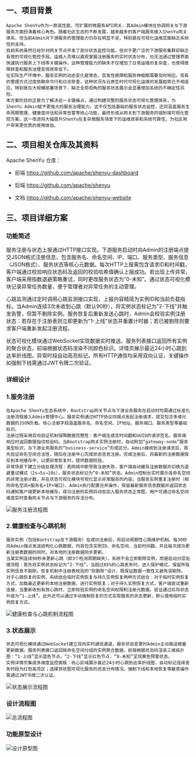 ## **一、项目背景** 

	Apache ShenYu作为一款高性能、可扩展的微服务API网关，其Admin模块在协调网关与下游服务方面扮演着核心角色。随着社区生态的不断发展，越来越多的客户端服务接入ShenYu网关体系，但当前Admin对下游服务的管理能力仍存在明显不足，特别是在可视化运维层面缺乏系统性的支持。
	目前系统虽然已经针对网关节点开发了部分状态监控功能，但对于更广泛的下游服务集群却缺乏有效的可视化管控手段。运维人员难以直观掌握注册服务的实时状态分布，也无法通过管理界面快速执行服务上下线等关键操作。这种管理能力的缺失不仅增加了日常运维的复杂度，也使得故障排查和服务治理变得效率低下。
	在实际生产环境中，服务实例的动态变化是常态，突发性故障和服务伸缩都需要及时响应。现有的管理方式过度依赖命令行和日志排查，这种状况与云原生时代可视化运维的发展趋势已不相适应。特别是在大规模部署场景下，缺乏全局视角的服务状态展示会显著增加系统的不确定性风险。
	本方案的目的正是为了解决这一关键痛点，通过构建完整的服务状态可视化管理体系，为ShenYu Admin赋予更强大的服务治理能力。这不仅包括基础的服务状态监控，还将涵盖服务生命周期管理、健康度评估和异常告警等核心功能，最终形成从网关到下游服务的端到端可视化管控方案。这一改进将大幅提升ShenYu在复杂微服务场景下的运维效率和系统可靠性，为社区用户带来更优质的使用体验。

## **二、项目相关仓库及其资料** 

Apache ShenYu 仓库： 

- 前端 https://github.com/apache/shenyu-dashboard 

- 后端 https://github.com/apache/shenyu 
- 文档 https://github.com/apache/shenyu-website

## **三、项目详细方案**

### **功能简述** 

服务注册与状态上报通过HTTP接口实现。下游服务启动时向Admin的注册端点提交JSON格式注册信息，包含服务名、命名空间、IP、端口、服务类型、服务信息（JSON格式）、服务状态等核心元数据。每次HTTP上报需包含请求ID和时间戳，客户端通过校验响应状态码及返回的校验哈希值确认上报成功。若出现上传异常，客户端采用指数退避策略重试，同时更改服务状态为“0-未知”。通过状态可视化模块记录异常任务数量，便于管理者对异常任务的主动管理。

心跳监测通过定时调用心跳监测接口实现，上报内容精简为实例ID和当前负载指标。当Admin连续3次未收到心跳（默认90秒），将实例状态标记为"2-下线"并触发告警，但暂不剔除实例。服务恢复后重新发送心跳时，Admin会校验实例注册状态：若存在于注册表则立即更新为"1-上线"状态并重置计时器；若已被剔除则要求客户端重新发起注册流程。

状态可视化模块通过WebSocket实现数据实时推送。服务列表接口返回所有实例的聚合状态，前端根据状态码渲染不同颜色标识。详情页展示最近24小时心跳到达率折线图，异常时段自动高亮标记。所有HTTP通信均采用双向认证，关键操作如强制下线需通过JWT令牌二次验证。

### 详细设计

### **1.服务注册**

```
在Apache ShenYu生态系统中，Bootstrap网关节点与下游业务服务在启动时均需通过标准化注册流程接入Admin管理中心。服务实例通过HTTP协议向端点发起注册请求，提交包含多维元数据的JSON负载。核心注册字段涵盖服务名、命名空间、IP地址、服务端口、服务类型等基础标识。
注册过程采用双向验证机制保障数据完整性：客户端生成含时间戳和UUID的请求签名，服务端响应时返回数据指纹校验码。当Bootstrap网关实例注册时，自动附加“gateway-node”服务类型标识，与下游业务服务的“business-service”形成区分。Admin接收到注册请求后，首先验证命名空间合法性，随后在注册中心完成状态信息注册。完成注册后，将最新的注册数据保存到本地缓存中，以便异常恢复时，提供数据校验。
异常场景下建立分级处理流程：若网络中断导致注册失败，客户端自动缓存注册数据并切换为退避重试模式（2s→5s→10s），服务状态标记为“0-未知”状态。Admin控制台实时展示各命名空间的异常注册计数，并在状态可视化模块可视化显示异常服务的内容。当服务实例重复注册时（相同命名空间+服务名+IP+端口），Admin执行配置合并操作，保留最新服务信息数据并返回状态码通知客户端更新本地缓存。成功注册的实例将动态加入服务状态正常图，用户可通过命名空间维度实时查看网关节点与下游服务的存活分布。
```

![服务注册流程图](img/2.png)

### **2.健康检查与心跳机制**

```
服务实例（包括Bootstrap及下游服务）在成功注册后，将启动周期性心跳维护机制。每30秒向Admin端点发送结构化心跳数据，内容包含实例ID、命名空间、当前时间戳。并且每次成功更新注册表数据的同时，对本地的注册数据同步更新。
当某实例连续90秒未更新心跳（即3个检测周期缺失），系统不会立即剔除实例，而是启动分层处理流程：首先将实例状态标记为“2-下线”。当超过85%的心跳丢失时，进入保护模式，保留所有实例信息不剔除。恢复机制中注册表校验的"软删除"设计，既保证数据一致性又避免误剔除。
对于心跳恢复的实例，系统结合临时实例恢复与持久实例恢复两种方式结合：对于临时实例恢复方式，加载最近更新的本地注册数据，进行实例恢复；对于持久实例恢复方式，客户端尝试重新连接，当重新收到有效心跳时，立即校验实例的命名空间权限和注册元数据。验证通过后将状态升级为“1-上线”。此外还可以通过手动强制恢复的方式实现服务的状态更新，默认使用临时实例恢复方式。
```

![健康检查与心跳机制流程图](img/3.png)

### **3.状态展示**

```
状态可视化模块通过WebSocket建立双向实时通信通道，服务状态变更时Admin主动推送增量更新数据。服务列表接口返回按命名空间分组的实例聚合数据，前端根据状态码渲染三维拓扑图：“1-上线”显示蓝色节点，“2-下线”显示红色节点，“0-未知”呈现黄色预警状态。
实例详情页集成多维度监控面板：核心区域展示最近24小时心跳到达率折线图，自动标记连续丢失时段为红色高亮区；选择饼状图可视化服务的状态分布情况。强制下线和本地恢复等敏感操作需通过JWT令牌二次认证。
```

![状态展示流程图](img/4.png)

### **设计流程图**

![总流程图](img/1.png)

### **功能原型设计**

![设计原型图](img/5.png)
